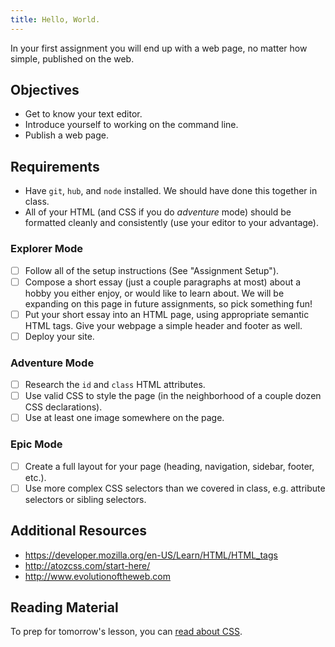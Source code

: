 ```yaml
---
title: Hello, World.
---
```


In your first assignment you will end up with a web page, no matter how simple, published on the web.

## Objectives

- Get to know your text editor.
- Introduce yourself to working on the command line.
- Publish a web page.

## Requirements

- Have `git`, `hub`, and `node` installed. We should have done this together in class.
- All of your HTML (and CSS if you do _adventure_ mode) should be formatted cleanly and consistently
  (use your editor to your advantage).

### Explorer Mode

- [ ] Follow all of the setup instructions (See "Assignment Setup").
- [ ] Compose a short essay (just a couple paragraphs at most) about a hobby you either enjoy, or would like to learn
      about. We will be expanding on this page in future assignments, so pick something fun!
- [ ] Put your short essay into an HTML page, using appropriate semantic HTML tags. Give your webpage a simple header
      and footer as well.
- [ ] Deploy your site.

### Adventure Mode

- [ ] Research the `id` and `class` HTML attributes.
- [ ] Use valid CSS to style the page (in the neighborhood of a couple dozen CSS declarations).
- [ ] Use at least one image somewhere on the page.

### Epic Mode

- [ ] Create a full layout for your page (heading, navigation, sidebar, footer, etc.).
- [ ] Use more complex CSS selectors than we covered in class, e.g. attribute selectors or sibling selectors.

## Additional Resources

- https://developer.mozilla.org/en-US/Learn/HTML/HTML_tags
- http://atozcss.com/start-here/
- http://www.evolutionoftheweb.com

## Reading Material

To prep for tomorrow's lesson, you can [read about CSS](https://developer.mozilla.org/en-US/docs/Learn/CSS/Introduction_to_CSS).
